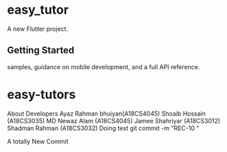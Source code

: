 # easy_tutor

A new Flutter project.

## Getting Started


samples, guidance on mobile development, and a full API reference.
# easy-tutors
About Developers
Ayaz Rahman bhuiyan(A18CS4045)
Shoaib Hossain (A18CS3035)
MD Newaz Alam (A18CS4045)
Jamee Shahriyar (A18CS3012)
Shadman Rahman (A18CS3032)
 Doing test
git commit -m "REC-10 <message>"
 
 
 A totally New Commit
